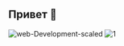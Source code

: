 ## Привет 👋

![web-Development-scaled](https://user-images.githubusercontent.com/73703906/120066384-83dbab80-c08f-11eb-9785-e17aa6885fdb.jpg)
![1](https://user-images.githubusercontent.com/73703906/120066239-25163200-c08f-11eb-8733-caa04b5791c6.png)

